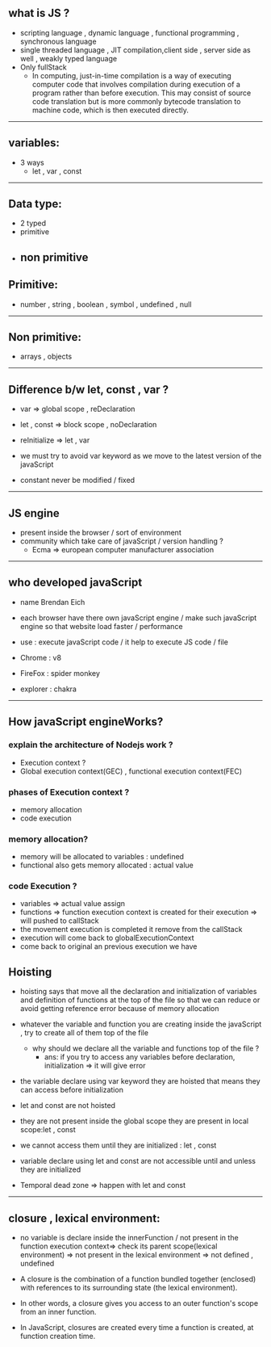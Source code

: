 ## what is JS ?

- scripting language , dynamic language , functional programming , synchronous language
- single threaded language , JIT compilation,client side , server side as well , weakly typed language
- Only fullStack
  - In computing, just-in-time compilation is a way of executing computer code that involves compilation during execution of a program rather than before execution. This may consist of source code translation but is more commonly bytecode translation to machine code, which is then executed directly.

---

## variables:

- 3 ways
  - let , var , const

---

## Data type:

- 2 typed
- primitive
- ## non primitive

## Primitive:

- number , string , boolean , symbol , undefined , null

---

## Non primitive:

- arrays , objects

---

## Difference b/w let, const , var ?

- var => global scope , reDeclaration
- let , const => block scope , noDeclaration
- reInitialize => let , var

- we must try to avoid var keyword as we move to the latest version of the javaScript

- constant never be modified / fixed

---

## JS engine

- present inside the browser / sort of environment
- community which take care of javaScript / version handling ?
  - Ecma => european computer manufacturer association

---

## who developed javaScript

- name Brendan Eich

- each browser have there own javaScript engine / make such javaScript engine so that website load faster / performance
- use : execute javaScript code / it help to execute JS code / file
- Chrome : v8
- FireFox : spider monkey
- explorer : chakra

---

## How javaScript engineWorks?

### explain the architecture of Nodejs work ?

- Execution context ?
- Global execution context(GEC) , functional execution context(FEC)

### phases of Execution context ?

- memory allocation
- code execution

### memory allocation?

- memory will be allocated to variables : undefined
- functional also gets memory allocated : actual value

### code Execution ?

- variables => actual value assign
- functions => function execution context is created for their execution => will pushed to callStack
- the movement execution is completed it remove from the callStack
- execution will come back to globalExecutionContext
- come back to original an previous execution we have

## Hoisting

- hoisting says that move all the declaration and initialization of variables and definition of functions at the top of the file so that we can reduce or avoid getting reference error because of memory allocation
- whatever the variable and function you are creating inside the javaScript , try to create all of them top of the file

  - why should we declare all the variable and functions top of the file ?
    - ans: if you try to access any variables before declaration, initialization => it will give error

- the variable declare using var keyword they are hoisted that means they can access before initialization
- let and const are not hoisted
- they are not present inside the global scope they are present in local scope:let , const
- we cannot access them until they are initialized : let , const
- variable declare using let and const are not accessible until and unless they are initialized

- Temporal dead zone => happen with let and const

---

## closure , lexical environment:

- no variable is declare inside the innerFunction / not present in the function execution context=> check its parent scope(lexical environment) => not present in the lexical environment => not defined , undefined

- A closure is the combination of a function bundled together (enclosed) with references to its surrounding state (the lexical environment).
- In other words, a closure gives you access to an outer function's scope from an inner function.
- In JavaScript, closures are created every time a function is created, at function creation time.
